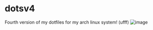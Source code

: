 # dotsv4
Fourth version of my dotfiles for my arch linux system! (ufff)
![image](https://user-images.githubusercontent.com/76164598/172659918-e5d96baf-d0f5-4e34-bfa2-34f249e47274.png)
